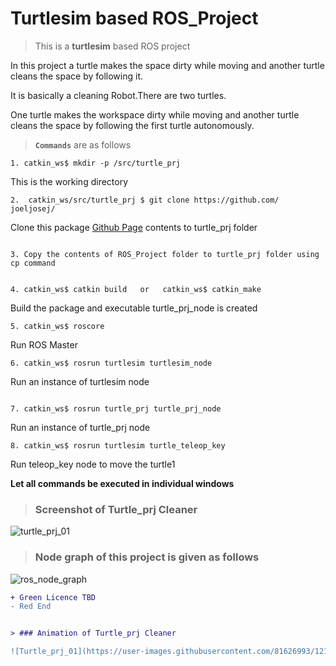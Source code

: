 # **Turtlesim based ROS_Project**
>This is a **turtlesim** based ROS project

In this project a turtle makes the space dirty while moving and another turtle cleans the space by following it.

It is basically a cleaning Robot.There are two turtles.

One turtle makes the workspace dirty while moving and another turtle cleans the space by following the first turtle autonomously.

[Github Page]: http://github.com/joeljosej/

> **`Commands`** are as follows
```console
1. catkin_ws$ mkdir -p /src/turtle_prj   
```
This is the working directory

```console
2.  catkin_ws/src/turtle_prj $ git clone https://github.com/ joeljosej/  
```        
Clone this package [Github Page] contents to turtle_prj folder 

```console

3. Copy the contents of ROS_Project folder to turtle_prj folder using cp command

```
```console

4. catkin_ws$ catkin build   or   catkin_ws$ catkin_make

```                
Build the package and executable turtle_prj_node is created

```console
5. catkin_ws$ roscore                 
``` 
Run ROS Master

```console
6. catkin_ws$ rosrun turtlesim turtlesim_node 
``` 
Run an instance of turtlesim node

```console

7. catkin_ws$ rosrun turtle_prj turtle_prj_node   

``` 
Run an instance of  turtle_prj node

```console
8. catkin_ws$ rosrun turtlesim turtle_teleop_key  
``` 
Run teleop_key node to move the turtle1 

**Let all commands be executed in individual windows**


> ### Screenshot of Turtle_prj Cleaner

![turtle_prj_01](https://user-images.githubusercontent.com/81626993/121247342-c4250000-c8bf-11eb-9a34-afd12741d536.png)

> ### Node graph of this project is given as follows

![ros_node_graph](https://user-images.githubusercontent.com/81626993/121247770-40b7de80-c8c0-11eb-8ed7-d08e979d1563.png)

````diff
+ Green Licence TBD
- Red End


> ### Animation of Turtle_prj Cleaner

![Turtle_prj_01](https://user-images.githubusercontent.com/81626993/121795327-4c433680-cc2d-11eb-9912-be4af098e5c5.gif)
